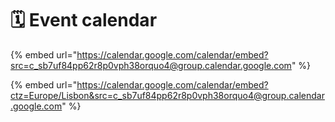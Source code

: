 # 🗓 Event calendar

{% embed url="https://calendar.google.com/calendar/embed?src=c_sb7uf84pp62r8p0vph38orquo4@group.calendar.google.com" %}



{% embed url="https://calendar.google.com/calendar/embed?ctz=Europe/Lisbon&src=c_sb7uf84pp62r8p0vph38orquo4@group.calendar.google.com" %}
